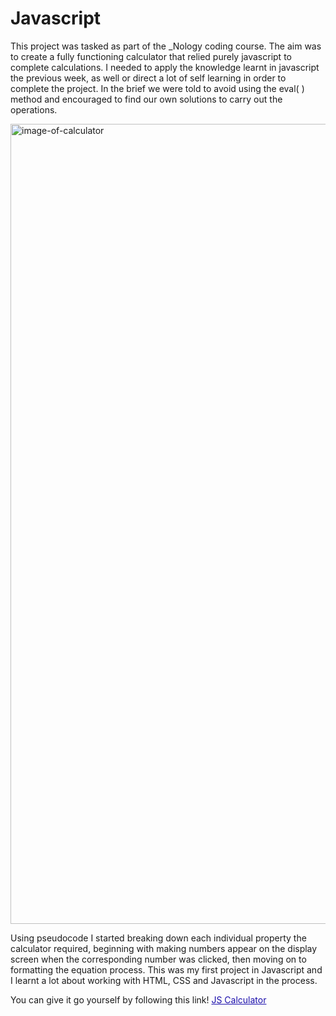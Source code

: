 # Javascript

This project was tasked as part of the _Nology coding course. The aim was to create a fully functioning calculator that relied purely javascript to complete calculations. I needed to apply the knowledge learnt in javascript the previous week, as well or direct a lot of self learning in order to complete the project. In the brief we were told to avoid using the eval( ) method and encouraged to find our own solutions to carry out the operations. 

<img width="1280" alt="image-of-calculator" src="https://user-images.githubusercontent.com/93138467/151541149-82ae3e26-fa01-4d04-83c3-c20d5a25b5e8.png">

Using pseudocode I started breaking down each individual property the calculator required, beginning with making numbers appear on the display screen when the corresponding number was clicked, then moving on to formatting the equation process. This was my first project in Javascript and I learnt a lot about working with HTML, CSS and Javascript in the process. 

You can give it go yourself by following this link! <a href="https://mylespillay.github.io/Calculator/" title="" style="color:#1a0dab;font-size:14px;" >JS Calculator</a>
